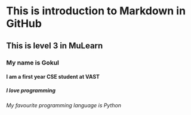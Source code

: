 # This is introduction to Markdown in GitHub
## This is level 3 in MuLearn
### My name is Gokul
#### I am a first year CSE student at VAST
##### I love programming 
###### My favourite programming language is Python
